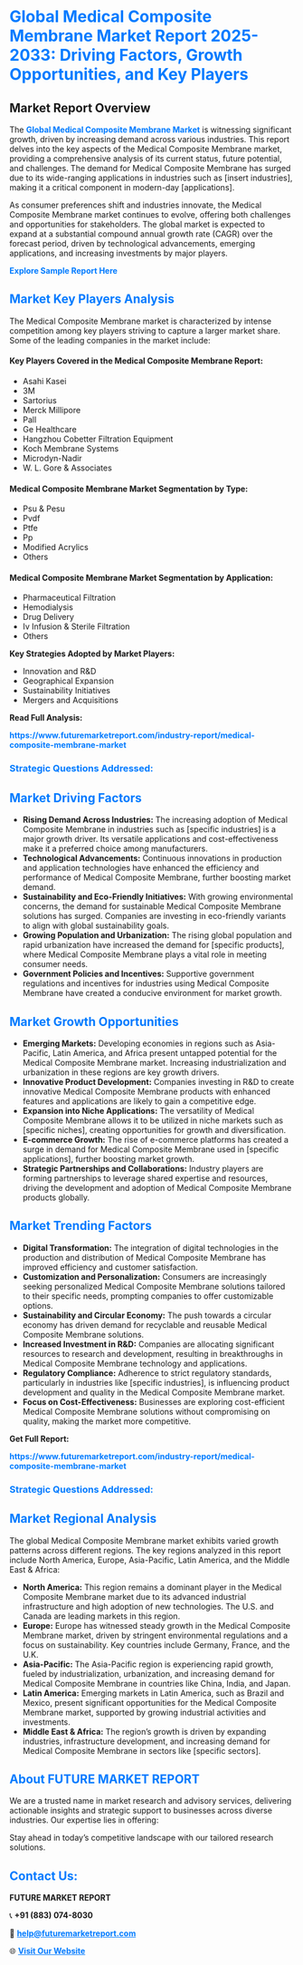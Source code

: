 <h1 style="color: #007BFF;">Global Medical Composite Membrane Market Report 2025-2033: Driving Factors, Growth Opportunities, and Key Players</h1>

<section id="overview">
<h2>Market Report Overview</h2>
<p>The <a href="https://www.futuremarketreport.com/industry-report/medical-composite-membrane-market" style="color: #007BFF; text-decoration: none;"><strong>Global Medical Composite Membrane Market</strong></a> is witnessing significant growth, driven by increasing demand across various industries. This report delves into the key aspects of the Medical Composite Membrane market, providing a comprehensive analysis of its current status, future potential, and challenges. The demand for Medical Composite Membrane has surged due to its wide-ranging applications in industries such as [insert industries], making it a critical component in modern-day [applications].</p>
<p>As consumer preferences shift and industries innovate, the Medical Composite Membrane market continues to evolve, offering both challenges and opportunities for stakeholders. The global market is expected to expand at a substantial compound annual growth rate (CAGR) over the forecast period, driven by technological advancements, emerging applications, and increasing investments by major players.</p>
</section>

<section id="overview">
<p><a href="https://www.futuremarketreport.com/request-sample/reportId=30246" style="color: #007BFF; text-decoration: none;"><strong>Explore Sample Report Here</strong></a></p>
</section>

<section id="key-players">
<h2 style="color: #007BFF;">Market Key Players Analysis</h2>
<p>The Medical Composite Membrane market is characterized by intense competition among key players striving to capture a larger market share. Some of the leading companies in the market include:</p>
<h4>Key Players Covered in the Medical Composite Membrane Report:</h4>
<ul><li>Asahi Kasei</li><li>3M</li><li>Sartorius</li><li>Merck Millipore</li><li>Pall</li><li>Ge Healthcare</li><li>Hangzhou Cobetter Filtration Equipment</li><li>Koch Membrane Systems</li><li>Microdyn-Nadir</li><li>W. L. Gore &amp; Associates</li></ul>
<h4>Medical Composite Membrane Market Segmentation by Type:</h4>
<ul><li>Psu &amp; Pesu</li><li>Pvdf</li><li>Ptfe</li><li>Pp</li><li>Modified Acrylics</li><li>Others</li></ul>

<h4>Medical Composite Membrane Market Segmentation by Application:</h4>
<ul><li>Pharmaceutical Filtration</li><li>Hemodialysis</li><li>Drug Delivery</li><li>Iv Infusion &amp; Sterile Filtration</li><li>Others</li></ul>
<p><strong>Key Strategies Adopted by Market Players:</strong></p>
<ul>
<li>Innovation and R&D</li>
<li>Geographical Expansion</li>
<li>Sustainability Initiatives</li>
<li>Mergers and Acquisitions</li>
</ul>
</section>

<section>
<p><strong>Read Full Analysis: </strong></p><a href="https://www.futuremarketreport.com/industry-report/medical-composite-membrane-market" style="color: #007BFF; text-decoration: none;"><strong>https://www.futuremarketreport.com/industry-report/medical-composite-membrane-market</strong></a>
<h3 style="color: #007BFF;">Strategic Questions Addressed:</h3>
</section>

<section id="driving-factors">
<h2 style="color: #007BFF;">Market Driving Factors</h2>
<ul>
<li><strong>Rising Demand Across Industries:</strong> The increasing adoption of Medical Composite Membrane in industries such as [specific industries] is a major growth driver. Its versatile applications and cost-effectiveness make it a preferred choice among manufacturers.</li>
<li><strong>Technological Advancements:</strong> Continuous innovations in production and application technologies have enhanced the efficiency and performance of Medical Composite Membrane, further boosting market demand.</li>
<li><strong>Sustainability and Eco-Friendly Initiatives:</strong> With growing environmental concerns, the demand for sustainable Medical Composite Membrane solutions has surged. Companies are investing in eco-friendly variants to align with global sustainability goals.</li>
<li><strong>Growing Population and Urbanization:</strong> The rising global population and rapid urbanization have increased the demand for [specific products], where Medical Composite Membrane plays a vital role in meeting consumer needs.</li>
<li><strong>Government Policies and Incentives:</strong> Supportive government regulations and incentives for industries using Medical Composite Membrane have created a conducive environment for market growth.</li>
</ul>
</section>

<section id="growth-opportunities">
<h2 style="color: #007BFF;">Market Growth Opportunities</h2>
<ul>
<li><strong>Emerging Markets:</strong> Developing economies in regions such as Asia-Pacific, Latin America, and Africa present untapped potential for the Medical Composite Membrane market. Increasing industrialization and urbanization in these regions are key growth drivers.</li>
<li><strong>Innovative Product Development:</strong> Companies investing in R&D to create innovative Medical Composite Membrane products with enhanced features and applications are likely to gain a competitive edge.</li>
<li><strong>Expansion into Niche Applications:</strong> The versatility of Medical Composite Membrane allows it to be utilized in niche markets such as [specific niches], creating opportunities for growth and diversification.</li>
<li><strong>E-commerce Growth:</strong> The rise of e-commerce platforms has created a surge in demand for Medical Composite Membrane used in [specific applications], further boosting market growth.</li>
<li><strong>Strategic Partnerships and Collaborations:</strong> Industry players are forming partnerships to leverage shared expertise and resources, driving the development and adoption of Medical Composite Membrane products globally.</li>
</ul>
</section>

<section id="trending-factors">
<h2 style="color: #007BFF;">Market Trending Factors</h2>
<ul>
<li><strong>Digital Transformation:</strong> The integration of digital technologies in the production and distribution of Medical Composite Membrane has improved efficiency and customer satisfaction.</li>
<li><strong>Customization and Personalization:</strong> Consumers are increasingly seeking personalized Medical Composite Membrane solutions tailored to their specific needs, prompting companies to offer customizable options.</li>
<li><strong>Sustainability and Circular Economy:</strong> The push towards a circular economy has driven demand for recyclable and reusable Medical Composite Membrane solutions.</li>
<li><strong>Increased Investment in R&D:</strong> Companies are allocating significant resources to research and development, resulting in breakthroughs in Medical Composite Membrane technology and applications.</li>
<li><strong>Regulatory Compliance:</strong> Adherence to strict regulatory standards, particularly in industries like [specific industries], is influencing product development and quality in the Medical Composite Membrane market.</li>
<li><strong>Focus on Cost-Effectiveness:</strong> Businesses are exploring cost-efficient Medical Composite Membrane solutions without compromising on quality, making the market more competitive.</li>
</ul>
</section>

<section>
<p><strong>Get Full Report: </strong></p><a href="https://www.futuremarketreport.com/industry-report/medical-composite-membrane-market" style="color: #007BFF; text-decoration: none;"><strong>https://www.futuremarketreport.com/industry-report/medical-composite-membrane-market</strong></a>
<h3 style="color: #007BFF;">Strategic Questions Addressed:</h3>
</section>


<section id="regional-analysis">
<h2 style="color: #007BFF;">Market Regional Analysis</h2>
<p>The global Medical Composite Membrane market exhibits varied growth patterns across different regions. The key regions analyzed in this report include North America, Europe, Asia-Pacific, Latin America, and the Middle East & Africa:</p>
<ul>
<li><strong>North America:</strong> This region remains a dominant player in the Medical Composite Membrane market due to its advanced industrial infrastructure and high adoption of new technologies. The U.S. and Canada are leading markets in this region.</li>
<li><strong>Europe:</strong> Europe has witnessed steady growth in the Medical Composite Membrane market, driven by stringent environmental regulations and a focus on sustainability. Key countries include Germany, France, and the U.K.</li>
<li><strong>Asia-Pacific:</strong> The Asia-Pacific region is experiencing rapid growth, fueled by industrialization, urbanization, and increasing demand for Medical Composite Membrane in countries like China, India, and Japan.</li>
<li><strong>Latin America:</strong> Emerging markets in Latin America, such as Brazil and Mexico, present significant opportunities for the Medical Composite Membrane market, supported by growing industrial activities and investments.</li>
<li><strong>Middle East & Africa:</strong> The region’s growth is driven by expanding industries, infrastructure development, and increasing demand for Medical Composite Membrane in sectors like [specific sectors].</li>
</ul>
</section>

<footer>
<h2 style="color: #007BFF;">About FUTURE MARKET REPORT</h2>
<p>We are a trusted name in market research and advisory services, delivering actionable insights and strategic support to businesses across diverse industries. Our expertise lies in offering:</p>

<p>Stay ahead in today’s competitive landscape with our tailored research solutions.</p>

<h2 style="color: #007BFF;">Contact Us:</h2>
<p><strong>FUTURE MARKET REPORT</strong></p>
<p>📞 <strong>+91 (883) 074-8030</strong></p>
<p>📧 <strong><a href="mailto:help@futuremarketreport.com" style="color: #007BFF;">help@futuremarketreport.com</a></strong></p>
<p>🌐 <strong><a href="https://www.futuremarketreport.com/" style="color: #007BFF;">Visit Our Website</a></strong></p>
</footer>
